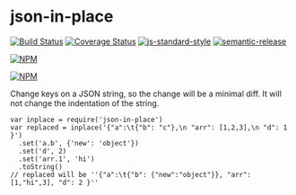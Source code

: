 # json-in-place
[![Build Status](https://travis-ci.org/finnp/json-in-place.svg?branch=master)](https://travis-ci.org/finnp/json-in-place)
[![Coverage Status](https://coveralls.io/repos/finnp/json-in-place/badge.svg?branch=master&service=github)](https://coveralls.io/github/finnp/json-in-place?branch=master)
[![js-standard-style](https://img.shields.io/badge/code%20style-standard-brightgreen.svg?style=flat)](https://github.com/feross/standard)
[![semantic-release](https://img.shields.io/badge/%20%20%F0%9F%93%A6%F0%9F%9A%80-semantic--release-e10079.svg)](https://github.com/semantic-release/semantic-release)

[![NPM](https://nodei.co/npm/json-in-place.png?downloads=true&downloadRank=true&stars=true)](https://nodei.co/npm/json-in-place/)


[![NPM](https://nodei.co/npm/json-in-place.png)](https://nodei.co/npm/json-in-place/)

Change keys on a JSON string, so the change will be a minimal diff. It will not
change the indentation of the string.

```
var inplace = require('json-in-place')
var replaced = inplace('{"a":\t{"b": "c"},\n "arr": [1,2,3],\n "d": 1 }')
  .set('a.b', {'new': 'object'})
  .set('d', 2)
  .set('arr.1', 'hi')
  .toString()
// replaced will be ''{"a":\t{"b": {"new":"object"}}, "arr": [1,"hi",3], "d": 2 }''
```
